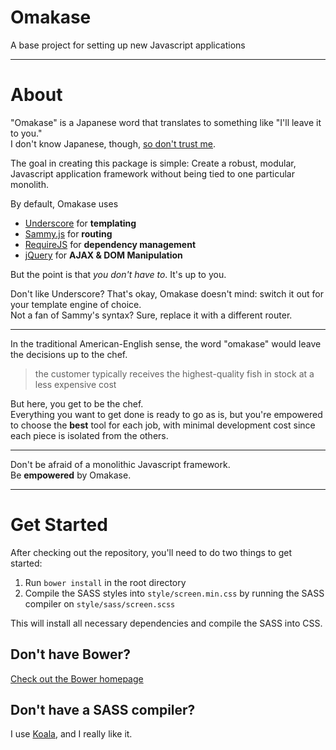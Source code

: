 Omakase
============
A base project for setting up new Javascript applications

***

About
=====

"Omakase" is a Japanese word that translates to something like "I'll leave it to you."  
I don't know Japanese, though, [so don't trust me](http://en.wikipedia.org/wiki/Omakase).

The goal in creating this package is simple: Create a robust, modular, Javascript application framework without being tied to one particular monolith.

By default, Omakase uses  

 - [Underscore](http://underscorejs.org/) for __templating__
 - [Sammy.js](http://sammyjs.org/) for __routing__
 - [RequireJS](http://requirejs.org/) for __dependency management__
 - [jQuery](http://jquery.com) for __AJAX & DOM Manipulation__

But the point is that _you don't have to_. It's up to you.

Don't like Underscore? That's okay, Omakase doesn't mind: switch it out for your template engine of choice.  
Not a fan of Sammy's syntax? Sure, replace it with a different router.

***

In the traditional American-English sense, the word "omakase" would leave the decisions up to the chef.  
>the customer typically receives the highest-quality fish in stock at a less expensive cost  

But here, you get to be the chef.  
Everything you want to get done is ready to go as is, but you're empowered to choose the __best__ tool for each job, with minimal development cost since each piece is isolated from the others.

***

Don't be afraid of a monolithic Javascript framework.  
Be __empowered__ by Omakase.


***
Get Started
===========
After checking out the repository, you'll need to do two things to get started:

1. Run `bower install` in the root directory
2. Compile the SASS styles into `style/screen.min.css` by running the SASS compiler on `style/sass/screen.scss`

This will install all necessary dependencies and compile the SASS into CSS.

Don't have Bower?
-----------------
[Check out the Bower homepage](http://bower.io/)

Don't have a SASS compiler?
---------------------------
I use [Koala](http://koala-app.com/), and I really like it.
